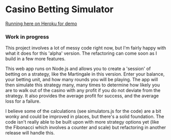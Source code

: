 # Casino Betting Simulator
[Running here on Heroku for demo](https://enigmatic-brook-29267.herokuapp.com/simulate?balance=50&unit=10&rounds=2)
### Work in progress

This project involves a lot of messy code right now, but I'm fairly happy with what it does for this 'alpha' version. The refactoring can come soon as I build in a few more features.

This web app runs on Node.js and allows you to create a 'session' of betting on a strategy, like the Martingale in this version. Enter your balance, your betting unit, and how many rounds you will be playing. The app will then simulate this strategy many, many times to determine how likely you are to walk out of the casino with any profit if you do not deviate from the strategy. It also provides the average profit for success, and the average loss for a failure.

I believe some of the calculations (see simulators.js for the code) are a bit wonky and could be improved in places, but there's a solid foundation. The code isn't really able to be built upon with more strategy options yet (like the Fibonacci which involves a counter and scale) but refactoring in another release will handle this.
